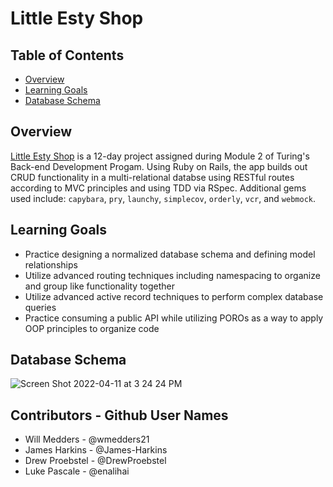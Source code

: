 # Little Esty Shop

## Table of Contents
- [Overview](#overview)
- [Learning Goals](#learning-goals)
- [Database Schema](#database-schema)

## Overview
[Little Esty Shop](https://little-esty-shop-jwld.herokuapp.com/admin) is a 12-day project assigned during Module 2 of Turing's Back-end Development Progam. Using Ruby on Rails, the app builds out CRUD functionality in a multi-relational databse using RESTful routes according to MVC principles and using TDD via RSpec. Additional gems used include: `capybara`, `pry`, `launchy`, `simplecov`, `orderly`, `vcr`, and `webmock`.

## Learning Goals
- Practice designing a normalized database schema and defining model relationships
- Utilize advanced routing techniques including namespacing to organize and group like functionality together
- Utilize advanced active record techniques to perform complex database queries
- Practice consuming a public API while utilizing POROs as a way to apply OOP principles to organize code

## Database Schema
![Screen Shot 2022-04-11 at 3 24 24 PM](https://user-images.githubusercontent.com/93609855/164555693-45221a2d-463d-4975-8acf-dfab286ca222.png)

## Contributors - Github User Names
- Will Medders - @wmedders21
- James Harkins - @James-Harkins
- Drew Proebstel - @DrewProebstel
- Luke Pascale - @enalihai
